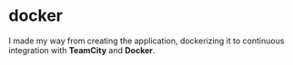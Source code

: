 # docker

I made my way from creating the application, dockerizing it to continuous integration with **TeamCity** and **Docker**.
